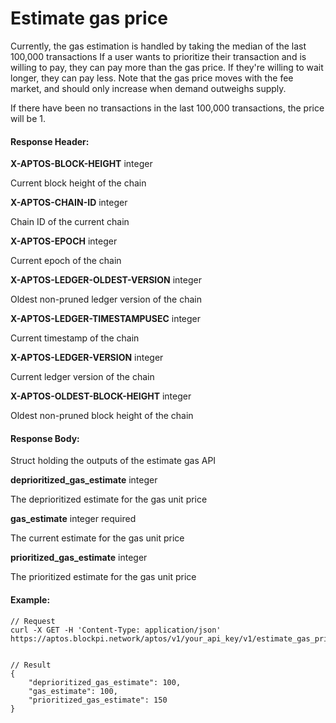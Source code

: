 # Estimate gas price



Currently, the gas estimation is handled by taking the median of the last 100,000 transactions If a user wants to prioritize their transaction and is willing to pay, they can pay more than the gas price. If they're willing to wait longer, they can pay less. Note that the gas price moves with the fee market, and should only increase when demand outweighs supply.

If there have been no transactions in the last 100,000 transactions, the price will be 1.

#### **Response Header:**

**X-APTOS-BLOCK-HEIGHT** integer&#x20;

Current block height of the chain

**X-APTOS-CHAIN-ID** integer&#x20;

Chain ID of the current chain

**X-APTOS-EPOCH** integer&#x20;

Current epoch of the chain

**X-APTOS-LEDGER-OLDEST-VERSION** integer&#x20;

Oldest non-pruned ledger version of the chain

**X-APTOS-LEDGER-TIMESTAMPUSEC** integer&#x20;

Current timestamp of the chain

**X-APTOS-LEDGER-VERSION** integer&#x20;

Current ledger version of the chain

**X-APTOS-OLDEST-BLOCK-HEIGHT** integer&#x20;

Oldest non-pruned block height of the chain

#### **Response Body:**

Struct holding the outputs of the estimate gas API

**deprioritized\_gas\_estimate** integer

The deprioritized estimate for the gas unit price

**gas\_estimate** integer required

The current estimate for the gas unit price

**prioritized\_gas\_estimate** integer

The prioritized estimate for the gas unit price

#### Example:

<pre class="language-json" data-overflow="wrap"><code class="lang-json">// Request
curl -X GET -H 'Content-Type: application/json' https://aptos.blockpi.network/aptos/v1/your_api_key/v1/estimate_gas_price 
<strong>
</strong>
// Result
{
    "deprioritized_gas_estimate": 100,
    "gas_estimate": 100,
    "prioritized_gas_estimate": 150
}
</code></pre>
